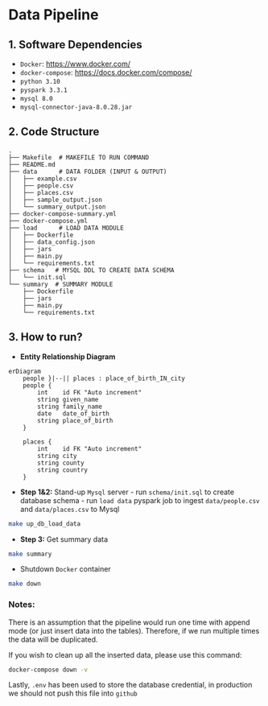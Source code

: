 # Data Pipeline

## 1. Software Dependencies

- `Docker`: https://www.docker.com/
- `docker-compose`: https://docs.docker.com/compose/
- `python 3.10`
- `pyspark 3.3.1`
- `mysql 8.0`
- `mysql-connector-java-8.0.28.jar`

## 2. Code Structure
```
.
├── Makefile  # MAKEFILE TO RUN COMMAND
├── README.md
├── data      # DATA FOLDER (INPUT & OUTPUT)
│   ├── example.csv
│   ├── people.csv
│   ├── places.csv
│   ├── sample_output.json
│   └── summary_output.json
├── docker-compose-summary.yml 
├── docker-compose.yml
├── load      # LOAD DATA MODULE
│   ├── Dockerfile
│   ├── data_config.json
│   ├── jars
│   ├── main.py
│   └── requirements.txt
├── schema   # MYSQL DDL TO CREATE DATA SCHEMA
│   └── init.sql
└── summary  # SUMMARY MODULE
    ├── Dockerfile
    ├── jars
    ├── main.py
    └── requirements.txt
```

## 3. How to run?

- <b>Entity Relationship Diagram</b>

```mermaid
erDiagram
    people }|--|| places : place_of_birth_IN_city
    people {
        int    id FK "Auto increment"
        string given_name
        string family_name
        date   date_of_birth
        string place_of_birth
    }
    
    places {
        int    id FK "Auto increment"
        string city
        string county
        string country
    }
```


- <b>Step 1&2:</b> Stand-up `Mysql` server - run `schema/init.sql` to create database schema - run `load data` pyspark job to ingest `data/people.csv` and `data/places.csv` to Mysql
```bash
make up_db_load_data
``` 

- <b>Step 3:</b> Get summary data
```bash
make summary
```

- Shutdown `Docker` container
```bash
make down
```

### Notes: 
There is an assumption that the pipeline would run one time with append mode (or just insert data into the tables). Therefore, if we run multiple times the data will be duplicated.

If you wish to clean up all the inserted data, please use this command:
```bash
docker-compose down -v
``` 

Lastly, `.env` has been used to store the database credential, in production we should not push this file into `github`
